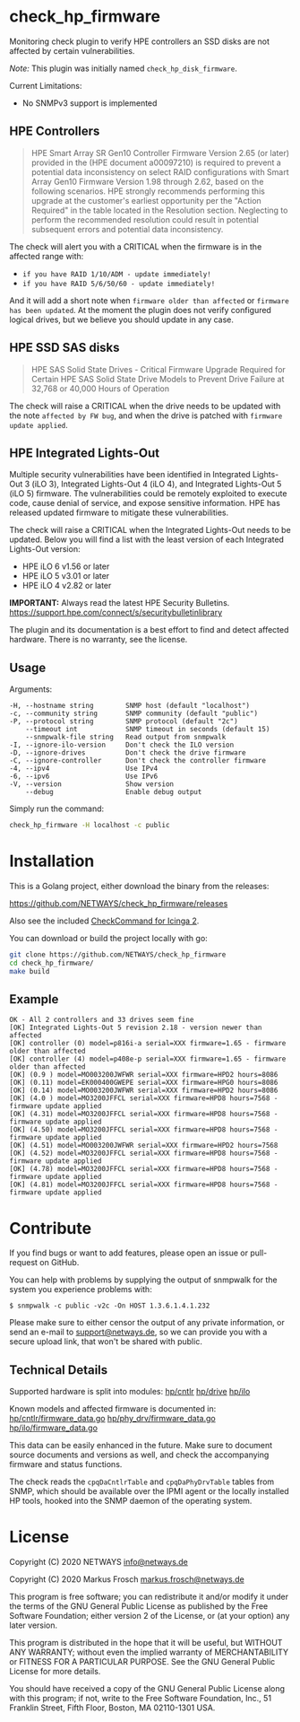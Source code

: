 # check_hp_firmware

Monitoring check plugin to verify HPE controllers an SSD disks are not affected by certain vulnerabilities.

*Note:* This plugin was initially named `check_hp_disk_firmware`.

Current Limitations:

* No SNMPv3 support is implemented

## HPE Controllers

> HPE Smart Array SR Gen10 Controller Firmware Version 2.65 (or later) provided in the (HPE document a00097210) is
> required to prevent a potential data inconsistency on select RAID configurations with Smart Array Gen10 Firmware
> Version 1.98 through 2.62, based on the following scenarios. HPE strongly recommends performing this upgrade at the
> customer's earliest opportunity per the "Action Required" in the table located in the Resolution section.
> Neglecting to perform the recommended resolution could result in potential subsequent errors and potential data
> inconsistency.

The check will alert you with a CRITICAL when the firmware is in the affected range with:

* `if you have RAID 1/10/ADM - update immediately!`
* `if you have RAID 5/6/50/60 - update immediately!`

And it will add a short note when `firmware older than affected` or `firmware has been updated`. At the moment the
plugin does not verify configured logical drives, but we believe you should update in any case.

## HPE SSD SAS disks

> HPE SAS Solid State Drives - Critical Firmware Upgrade Required for Certain HPE SAS Solid State Drive Models to
> Prevent Drive Failure at 32,768 or 40,000 Hours of Operation

The check will raise a CRITICAL when the drive needs to be updated with the note `affected by FW bug`, and when
the drive is patched with `firmware update applied`.

## HPE Integrated Lights-Out

Multiple security vulnerabilities have been identified in Integrated Lights-Out 3 (iLO 3),
Integrated Lights-Out 4 (iLO 4), and Integrated Lights-Out 5 (iLO 5) firmware. The vulnerabilities could be remotely
exploited to execute code, cause denial of service, and expose sensitive information. HPE has released updated
firmware to mitigate these vulnerabilities.

The check will raise a CRITICAL when the Integrated Lights-Out needs to be updated. Below you will find a list with
the least version of each Integrated Lights-Out version:

- HPE iLO 6 v1.56 or later
- HPE iLO 5 v3.01 or later
- HPE iLO 4 v2.82 or later

**IMPORTANT:** Always read the latest HPE Security Bulletins. https://support.hpe.com/connect/s/securitybulletinlibrary

The plugin and its documentation is a best effort to find and detect affected hardware. There is no warranty, see the license.

## Usage

Arguments:

```
-H, --hostname string        SNMP host (default "localhost")
-c, --community string       SNMP community (default "public")
-P, --protocol string        SNMP protocol (default "2c")
    --timeout int            SNMP timeout in seconds (default 15)
    --snmpwalk-file string   Read output from snmpwalk
-I, --ignore-ilo-version     Don't check the ILO version
-D, --ignore-drives          Don't check the drive firmware
-C, --ignore-controller      Don't check the controller firmware
-4, --ipv4                   Use IPv4
-6, --ipv6                   Use IPv6
-V, --version                Show version
    --debug                  Enable debug output
```

Simply run the command:

```bash
check_hp_firmware -H localhost -c public
```

# Installation

This is a Golang project, either download the binary from the releases:

https://github.com/NETWAYS/check_hp_firmware/releases

Also see the included [CheckCommand for Icinga 2](icinga2.conf).

You can download or build the project locally with go:

```bash
git clone https://github.com/NETWAYS/check_hp_firmware
cd check_hp_firmware/
make build
```

## Example

    OK - All 2 controllers and 33 drives seem fine
    [OK] Integrated Lights-Out 5 revision 2.18 - version newer than affected
    [OK] controller (0) model=p816i-a serial=XXX firmware=1.65 - firmware older than affected
    [OK] controller (4) model=p408e-p serial=XXX firmware=1.65 - firmware older than affected
    [OK] (0.9 ) model=MO003200JWFWR serial=XXX firmware=HPD2 hours=8086
    [OK] (0.11) model=EK000400GWEPE serial=XXX firmware=HPG0 hours=8086
    [OK] (0.14) model=MO003200JWFWR serial=XXX firmware=HPD2 hours=8086
    [OK] (4.0 ) model=MO3200JFFCL serial=XXX firmware=HPD8 hours=7568 - firmware update applied
    [OK] (4.31) model=MO3200JFFCL serial=XXX firmware=HPD8 hours=7568 - firmware update applied
    [OK] (4.50) model=MO3200JFFCL serial=XXX firmware=HPD8 hours=7568 - firmware update applied
    [OK] (4.51) model=MO003200JWFWR serial=XXX firmware=HPD2 hours=7568
    [OK] (4.52) model=MO3200JFFCL serial=XXX firmware=HPD8 hours=7568 - firmware update applied
    [OK] (4.78) model=MO3200JFFCL serial=XXX firmware=HPD8 hours=7568 - firmware update applied
    [OK] (4.81) model=MO3200JFFCL serial=XXX firmware=HPD8 hours=7568 - firmware update applied


# Contribute

If you find bugs or want to add features, please open an issue or pull-request on GitHub.

You can help with problems by supplying the output of snmpwalk for the system you experience problems with:

    $ snmpwalk -c public -v2c -On HOST 1.3.6.1.4.1.232

Please make sure to either censor the output of any private information, or send an e-mail to support@netways.de,
so we can provide you with a secure upload link, that won't be shared with public.

## Technical Details

Supported hardware is split into modules: [hp/cntlr](hp/cntlr) [hp/drive](hp/drive) [hp/ilo](hp/ilo)

Known models and affected firmware is documented in: [hp/cntlr/firmware_data.go](hp/cntlr/firmware_data.go) [hp/phy_drv/firmware_data.go](hp/phy_drv/firmware_data.go) [hp/ilo/firmware_data.go](hp/ilo/firmware_data.go)

This data can be easily enhanced in the future. Make sure to document source documents and versions as well, and check
the accompanying firmware and status functions.

The check reads the `cpqDaCntlrTable` and `cpqDaPhyDrvTable` tables from SNMP, which should be available over the
IPMI agent or the locally installed HP tools, hooked into the SNMP daemon of the operating system.

# License

Copyright (C) 2020 NETWAYS <info@netways.de>

Copyright (C) 2020 Markus Frosch <markus.frosch@netways.de>

This program is free software; you can redistribute it and/or modify
it under the terms of the GNU General Public License as published by
the Free Software Foundation; either version 2 of the License, or
(at your option) any later version.

This program is distributed in the hope that it will be useful,
but WITHOUT ANY WARRANTY; without even the implied warranty of
MERCHANTABILITY or FITNESS FOR A PARTICULAR PURPOSE.  See the
GNU General Public License for more details.

You should have received a copy of the GNU General Public License along
with this program; if not, write to the Free Software Foundation, Inc.,
51 Franklin Street, Fifth Floor, Boston, MA 02110-1301 USA.
